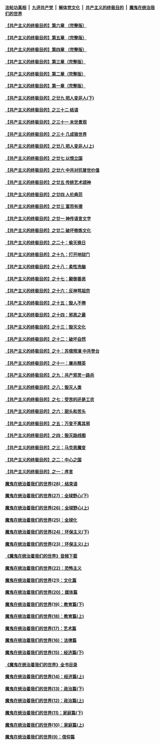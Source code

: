 

####  [法轮功真相](../../../../basic/blob/master/README.md?t=04221031) &nbsp;|&nbsp; [九评共产党](../../../../9ping.md/blob/master/README.md?t=04221031) &nbsp;|&nbsp; [解体党文化](../../../../jtdwh.md/blob/master/README.md?t=04221031)  &nbsp;|&nbsp; [共产主义的终极目的](../../../../gczydzjmd.md/blob/master/README.md?t=04221031) &nbsp;|&nbsp; [魔鬼在统治我们的世界](../../../../mgztzwmdsj.md/blob/master/README.md?t=04221031) 

#### [【共产主义的终极目的】第六章 （完整版）](../pages/nsc422/n11428913.md?t=04221031) 

#### [【共产主义的终极目的】第五章 （完整版）](../pages/nsc422/n11428912.md?t=04221031) 

#### [【共产主义的终极目的】第四章 （完整版）](../pages/nsc422/n11428907.md?t=04221031) 

#### [【共产主义的终极目的】第三章（完整版）](../pages/nsc422/n11428848.md?t=04221031) 

#### [【共产主义的终极目的】第二章（完整版）](../pages/nsc422/n11428831.md?t=04221031) 

#### [【共产主义的终极目的】第一章（完整版）](../pages/nsc422/n11417651.md?t=04221031) 

#### [【共产主义的终极目的】之廿九 把人变非人(下)](../pages/nsc422/n11344140.md?t=04221031) 

#### [【共产主义的终极目的】之三十二 结语](../pages/nsc422/n11360535.md?t=04221031) 

#### [【共产主义的终极目的】之三十一 末世景观](../pages/nsc422/n11351129.md?t=04221031) 

#### [【共产主义的终极目的】之三十 几成狼世界](../pages/nsc422/n11348280.md?t=04221031) 

#### [【共产主义的终极目的】之廿八 把人变非人(上)](../pages/nsc422/n11340492.md?t=04221031) 

#### [【共产主义的终极目的】之廿七 以恨立国](../pages/nsc422/n11336944.md?t=04221031) 

#### [【共产主义的终极目的】之廿六 中共对抗普世价值](../pages/nsc422/n11324785.md?t=04221031) 

#### [【共产主义的终极目的】之廿五 传统艺术颂神](../pages/nsc422/n11296396.md?t=04221031) 

#### [【共产主义的终极目的】之廿四 人伦典范](../pages/nsc422/n11296397.md?t=04221031) 

#### [【共产主义的终极目的】之廿三 富而有德](../pages/nsc422/n11283598.md?t=04221031) 

#### [【共产主义的终极目的】之廿一 神传语言文字](../pages/nsc422/n11263265.md?t=04221031) 

#### [【共产主义的终极目的】之廿二 破坏修炼文化](../pages/nsc422/n11245728.md?t=04221031) 

#### [【共产主义的终极目的】之二十：偷天换日](../pages/nsc422/n11238846.md?t=04221031) 

#### [【共产主义的终极目的】之十九：打开地狱门](../pages/nsc422/n11206376.md?t=04221031) 

#### [【共产主义的终极目的】之十八：柔性洗脑](../pages/nsc422/n11199994.md?t=04221031) 

#### [【共产主义的终极目的】之十七：颠倒善恶](../pages/nsc422/n11179782.md?t=04221031) 

#### [【共产主义的终极目的】之十六：反神骂祖宗](../pages/nsc422/n11166798.md?t=04221031) 

#### [【共产主义的终极目的】之十五：毁人不倦](../pages/nsc422/n11166792.md?t=04221031) 

#### [【共产主义的终极目的】之十四：邪恶之最](../pages/nsc422/n11150249.md?t=04221031) 

#### [【共产主义的终极目的】之十三：毁灭文化](../pages/nsc422/n11135227.md?t=04221031) 

#### [【共产主义的终极目的】之十二：破坏自然](../pages/nsc422/n11135214.md?t=04221031) 

#### [【共产主义的终极目的】之十：苏俄预演 中共登台](../pages/nsc422/n11118424.md?t=04221031) 

#### [【共产主义的终极目的】之十一：屠杀精英](../pages/nsc422/n11118442.md?t=04221031) 

#### [【共产主义的终极目的】之九：共产邪灵一路杀](../pages/nsc422/n11114139.md?t=04221031) 

#### [【共产主义的终极目的】之八：毁灭人类](../pages/nsc422/n11108503.md?t=04221031) 

#### [【共产主义的终极目的】之七：受苦的还是工农](../pages/nsc422/n11101809.md?t=04221031) 

#### [【共产主义的终极目的】之六：甜头和苦头](../pages/nsc422/n11096971.md?t=04221031) 

#### [【共产主义的终极目的】之五：万变不离其邪](../pages/nsc422/n11091285.md?t=04221031) 

#### [【共产主义的终极目的】之四：毁灭路线图](../pages/nsc422/n11086284.md?t=04221031) 

#### [【共产主义的终极目的】之三：马克思魔变](../pages/nsc422/n11061941.md?t=04221031) 

#### [【共产主义的终极目的】之二：中心之国](../pages/nsc422/n11047728.md?t=04221031) 

#### [【共产主义的终极目的】之一：序言](../pages/nsc422/n11086077.md?t=04221031) 

#### [魔鬼在统治着我们的世界(28)：结束语](../pages/nsc422/n10936246.md?t=04221031) 

#### [魔鬼在统治着我们的世界(27)：全球野心(下)](../pages/nsc422/n10928319.md?t=04221031) 

#### [魔鬼在统治着我们的世界(26)：全球野心(上)](../pages/nsc422/n10900318.md?t=04221031) 

#### [魔鬼在统治着我们的世界(25)：全球化](../pages/nsc422/n10788205.md?t=04221031) 

#### [魔鬼在统治着我们的世界(24)：环保主义(下)](../pages/nsc422/n10695307.md?t=04221031) 

#### [魔鬼在统治着我们的世界(23)：环保主义(上)](../pages/nsc422/n10688613.md?t=04221031) 

#### [《魔鬼在统治着我们的世界》音频下载](../pages/nsc422/n10635553.md?t=04221031) 

#### [魔鬼在统治着我们的世界(22)：恐怖主义](../pages/nsc422/n10614727.md?t=04221031) 

#### [魔鬼在统治着我们的世界(21)：文化篇](../pages/nsc422/n10597706.md?t=04221031) 

#### [魔鬼在统治着我们的世界(20)：媒体篇](../pages/nsc422/n10586579.md?t=04221031) 

#### [魔鬼在统治着我们的世界(19)：教育篇(下)](../pages/nsc422/n10564808.md?t=04221031) 

#### [魔鬼在统治着我们的世界(18)：教育篇(上)](../pages/nsc422/n10526970.md?t=04221031) 

#### [魔鬼在统治着我们的世界(17)：艺术篇](../pages/nsc422/n10499093.md?t=04221031) 

#### [魔鬼在统治着我们的世界(16)：法律篇](../pages/nsc422/n10485969.md?t=04221031) 

#### [魔鬼在统治着我们的世界(15)：经济篇(下)](../pages/nsc422/n10469975.md?t=04221031) 

#### [《魔鬼在统治着我们的世界》全书目录](../pages/nsc422/n10464261.md?t=04221031) 

#### [魔鬼在统治着我们的世界(14)：经济篇(上)](../pages/nsc422/n10457370.md?t=04221031) 

#### [魔鬼在统治着我们的世界(13)：政治篇(下)](../pages/nsc422/n10448270.md?t=04221031) 

#### [魔鬼在统治着我们的世界(12)：政治篇(上)](../pages/nsc422/n10444576.md?t=04221031) 

#### [魔鬼在统治着我们的世界(11)：家庭篇(下)](../pages/nsc422/n10440961.md?t=04221031) 

#### [魔鬼在统治着我们的世界(10)：家庭篇(上)](../pages/nsc422/n10435448.md?t=04221031) 

#### [魔鬼在统治着我们的世界(9)：信仰篇](../pages/nsc422/n10432159.md?t=04221031) 

